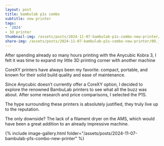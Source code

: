 ```yaml
---
layout: post
title: bambulab p1s combo
subtitle: new printer
tags:
- '2024'
- 3d printer
thumbnail-img: /assets/posts/2024-11-07-bambulab-p1s-combo-new-printer/09.jpg
share-img: /assets/posts/2024-11-07-bambulab-p1s-combo-new-printer/09.jpg
---
```


After spending already so many hours printing with the Anycubic Kobra 3, I felt it was time to expand my little 3D printing corner with another machine

CoreXY printers have always been my favorite: compact, portable, and known for their solid build quality and ease of maintenance.

Since Anycubic doesn’t currently offer a CoreXY option, I decided to explore the renowned BambuLab printers to see what all the buzz was about. After some research and price comparisons, I selected the P1S.

The hype surrounding these printers is absolutely justified, they truly live up to the reputation.

The only downside? The lack of a filament dryer on the AMS, which would have been a great addition to an already impressive machine.

{% include image-gallery.html folder="/assets/posts/2024-11-07-bambulab-p1s-combo-new-printer" %}
